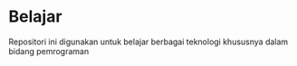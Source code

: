 # Belajar
Repositori ini digunakan untuk belajar berbagai teknologi khususnya dalam bidang pemrograman

